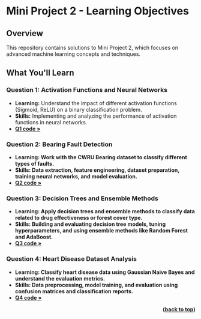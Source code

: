 # Mini Project 2 - Learning Objectives

## Overview

This repository contains solutions to Mini Project 2, which focuses on advanced machine learning concepts and techniques.

## What You'll Learn

### Question 1: Activation Functions and Neural Networks
- **Learning:**  Understand the impact of different activation functions (Sigmoid, ReLU) on a binary classification problem.
- **Skills:**  Implementing and analyzing the performance of activation functions in neural networks.
- <a href="https://github.com/shimanaseri/ML-coarse/blob/main/Mini%20Projects/Mini%20Project%202/q1.ipynb"><strong>Q1 code »</a>

### Question 2: Bearing Fault Detection

- **Learning:**  Work with the CWRU Bearing dataset to classify different types of faults.
- **Skills:**  Data extraction, feature engineering, dataset preparation, training neural networks, and model evaluation.
- <a href="https://github.com/shimanaseri/ML-coarse/blob/main/Mini%20Projects/Mini%20Project%202/q2.ipynb"><strong>Q2 code »</a>

### Question 3: Decision Trees and Ensemble Methods

- **Learning:**  Apply decision trees and ensemble methods to classify data related to drug effectiveness or forest cover type.
- **Skills:**  Building and evaluating decision tree models, tuning hyperparameters, and using ensemble methods like Random Forest and AdaBoost.
- <a href="https://github.com/shimanaseri/ML-coarse/blob/main/Mini%20Projects/Mini%20Project%202/q3.ipynb"><strong>Q3 code »</a>


### Question 4: Heart Disease Dataset Analysis

- **Learning:**  Classify heart disease data using Gaussian Naive Bayes and understand the evaluation metrics.
- **Skills:**  Data preprocessing, model training, and evaluation using confusion matrices and classification reports.
- <a href="https://github.com/shimanaseri/ML-coarse/blob/main/Mini%20Projects/Mini%20Project%202/q4.ipynb"><strong>Q4 code »</a>

<p align="right">(<a href="#top">back to top</a>)</p>
